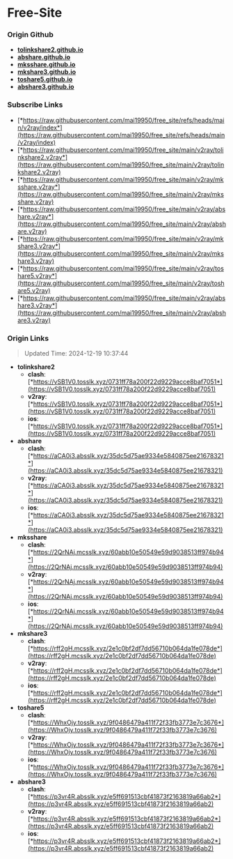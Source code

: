 # Free-Site

### Origin Github

- [**tolinkshare2.github.io**](https://github.com/tolinkshare2/tolinkshare2.github.io)
- [**abshare.github.io**](https://github.com/abshare/abshare.github.io)
- [**mksshare.github.io**](https://github.com/mksshare/mksshare.github.io)
- [**mkshare3.github.io**](https://github.com/mkshare3/mkshare3.github.io)
- [**toshare5.github.io**](https://github.com/toshare5/toshare5.github.io)
- [**abshare3.github.io**](https://github.com/abshare3/abshare3.github.io)

### Subscribe Links

- [*https://raw.githubusercontent.com/mai19950/free_site/refs/heads/main/v2ray/index*](https://raw.githubusercontent.com/mai19950/free_site/refs/heads/main/v2ray/index)
- [*https://raw.githubusercontent.com/mai19950/free_site/main/v2ray/tolinkshare2.v2ray*](https://raw.githubusercontent.com/mai19950/free_site/main/v2ray/tolinkshare2.v2ray)
- [*https://raw.githubusercontent.com/mai19950/free_site/main/v2ray/mksshare.v2ray*](https://raw.githubusercontent.com/mai19950/free_site/main/v2ray/mksshare.v2ray)
- [*https://raw.githubusercontent.com/mai19950/free_site/main/v2ray/abshare.v2ray*](https://raw.githubusercontent.com/mai19950/free_site/main/v2ray/abshare.v2ray)
- [*https://raw.githubusercontent.com/mai19950/free_site/main/v2ray/mkshare3.v2ray*](https://raw.githubusercontent.com/mai19950/free_site/main/v2ray/mkshare3.v2ray)
- [*https://raw.githubusercontent.com/mai19950/free_site/main/v2ray/toshare5.v2ray*](https://raw.githubusercontent.com/mai19950/free_site/main/v2ray/toshare5.v2ray)
- [*https://raw.githubusercontent.com/mai19950/free_site/main/v2ray/abshare3.v2ray*](https://raw.githubusercontent.com/mai19950/free_site/main/v2ray/abshare3.v2ray)

### Origin Links

> Updated Time: 2024-12-19 10:37:44

- **tolinkshare2**
  - **clash**: [*https://vSB1V0.tosslk.xyz/0731ff78a200f22d9229acce8baf7051*](https://vSB1V0.tosslk.xyz/0731ff78a200f22d9229acce8baf7051)
  - **v2ray**: [*https://vSB1V0.tosslk.xyz/0731ff78a200f22d9229acce8baf7051*](https://vSB1V0.tosslk.xyz/0731ff78a200f22d9229acce8baf7051)
  - **ios**: [*https://vSB1V0.tosslk.xyz/0731ff78a200f22d9229acce8baf7051*](https://vSB1V0.tosslk.xyz/0731ff78a200f22d9229acce8baf7051)
- **abshare**
  - **clash**: [*https://aCA0i3.absslk.xyz/35dc5d75ae9334e5840875ee21678321*](https://aCA0i3.absslk.xyz/35dc5d75ae9334e5840875ee21678321)
  - **v2ray**: [*https://aCA0i3.absslk.xyz/35dc5d75ae9334e5840875ee21678321*](https://aCA0i3.absslk.xyz/35dc5d75ae9334e5840875ee21678321)
  - **ios**: [*https://aCA0i3.absslk.xyz/35dc5d75ae9334e5840875ee21678321*](https://aCA0i3.absslk.xyz/35dc5d75ae9334e5840875ee21678321)
- **mksshare**
  - **clash**: [*https://2QrNAj.mcsslk.xyz/60abb10e50549e59d9038513ff974b94*](https://2QrNAj.mcsslk.xyz/60abb10e50549e59d9038513ff974b94)
  - **v2ray**: [*https://2QrNAj.mcsslk.xyz/60abb10e50549e59d9038513ff974b94*](https://2QrNAj.mcsslk.xyz/60abb10e50549e59d9038513ff974b94)
  - **ios**: [*https://2QrNAj.mcsslk.xyz/60abb10e50549e59d9038513ff974b94*](https://2QrNAj.mcsslk.xyz/60abb10e50549e59d9038513ff974b94)
- **mkshare3**
  - **clash**: [*https://rff2gH.mcsslk.xyz/2e1c0bf2df7dd56710b064da1fe078de*](https://rff2gH.mcsslk.xyz/2e1c0bf2df7dd56710b064da1fe078de)
  - **v2ray**: [*https://rff2gH.mcsslk.xyz/2e1c0bf2df7dd56710b064da1fe078de*](https://rff2gH.mcsslk.xyz/2e1c0bf2df7dd56710b064da1fe078de)
  - **ios**: [*https://rff2gH.mcsslk.xyz/2e1c0bf2df7dd56710b064da1fe078de*](https://rff2gH.mcsslk.xyz/2e1c0bf2df7dd56710b064da1fe078de)
- **toshare5**
  - **clash**: [*https://WhxOjy.tosslk.xyz/9f0486479a411f72f33fb3773e7c3676*](https://WhxOjy.tosslk.xyz/9f0486479a411f72f33fb3773e7c3676)
  - **v2ray**: [*https://WhxOjy.tosslk.xyz/9f0486479a411f72f33fb3773e7c3676*](https://WhxOjy.tosslk.xyz/9f0486479a411f72f33fb3773e7c3676)
  - **ios**: [*https://WhxOjy.tosslk.xyz/9f0486479a411f72f33fb3773e7c3676*](https://WhxOjy.tosslk.xyz/9f0486479a411f72f33fb3773e7c3676)
- **abshare3**
  - **clash**: [*https://p3vr4R.absslk.xyz/e5ff691513cbf41873f2163819a66ab2*](https://p3vr4R.absslk.xyz/e5ff691513cbf41873f2163819a66ab2)
  - **v2ray**: [*https://p3vr4R.absslk.xyz/e5ff691513cbf41873f2163819a66ab2*](https://p3vr4R.absslk.xyz/e5ff691513cbf41873f2163819a66ab2)
  - **ios**: [*https://p3vr4R.absslk.xyz/e5ff691513cbf41873f2163819a66ab2*](https://p3vr4R.absslk.xyz/e5ff691513cbf41873f2163819a66ab2)
